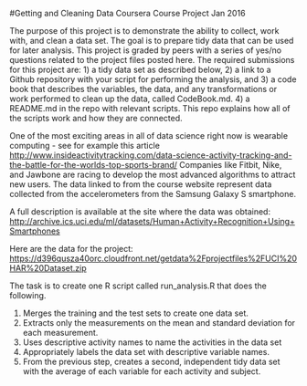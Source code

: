 #Getting and Cleaning Data
Coursera Course Project Jan 2016

The purpose of this project is to demonstrate the ability to collect, work with, and clean a data set. 
The goal is to prepare tidy data that can be used for later analysis. 
This project is graded by peers with a series of yes/no questions related to the project files posted here. 
The required submissions for this project are:  1) a tidy data set as described below, 
2) a link to a Github repository with your script for performing the analysis, and 
3) a code book that describes the variables, the data, and any transformations or work performed to clean up the data, called CodeBook.md. 
4) a README.md in the repo with relevant scripts. This repo explains how all of the scripts work and how they are connected.

One of the most exciting areas in all of data science right now is wearable computing - see for example this article
http://www.insideactivitytracking.com/data-science-activity-tracking-and-the-battle-for-the-worlds-top-sports-brand/
Companies like Fitbit, Nike, and Jawbone are racing to develop the most advanced algorithms to attract new users. 
The data linked to from the course website represent data collected from the accelerometers from the Samsung Galaxy S smartphone. 

A full description is available at the site where the data was obtained:
http://archive.ics.uci.edu/ml/datasets/Human+Activity+Recognition+Using+Smartphones

Here are the data for the project:
https://d396qusza40orc.cloudfront.net/getdata%2Fprojectfiles%2FUCI%20HAR%20Dataset.zip

The task is to create one R script called run_analysis.R that does the following.
1) Merges the training and the test sets to create one data set.
2) Extracts only the measurements on the mean and standard deviation for each measurement.
3) Uses descriptive activity names to name the activities in the data set
4) Appropriately labels the data set with descriptive variable names.
5) From the previous step, creates a second, independent tidy data set with the average of each variable for each activity and subject.

